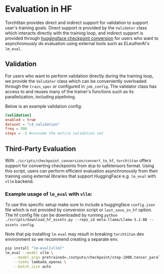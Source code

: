 # Evaluation in HF

Torchtitan provides direct and indirect support for validation to support user's training goals. Direct support is provided by the `Validator` class which interacts directly with the training loop, and indirect support is provided through [huggingface checkpoint conversion](https://github.com/pytorch/torchtitan/blob/main/docs/checkpoint.md#huggingface) for users who want to asynchronously do evaluation using external tools such as ELeutherAI's `lm_eval`.

## Validation
For users who want to perform validation directly during the training loop, we provide the `Validator` class which can be conveniently overloaded through the `train_spec` or configured in `job_config`. The validator class has access to and reuses many of the trainer's functions such as its parallelization, including pipelining.

Below is an example validation config:

```toml
[validation]
enabled = true
dataset = "c4_validation"
freq = 500
steps = -1 #consume the entire validation set
```

## Third-Party Evaluation
With `./scripts/checkpoint_conversion/convert_to_hf`, `torchtitan` offers support for converting checkpoints from dcp to safetensors format. Using this script, users can perform efficient evaluation asynchronously from their training using external libraries that support HuggingFace e.g. `lm_eval` with `vllm` backend.

### Example usage of `lm_eval` with `vllm`:
To use this specific setup make sure to include a huggingface `config.json` file which is not provided by conversion script or `last_save_in_hf` option. The hf config file can be downloaded by running `python ./scripts/download_hf_assets.py --repo_id meta-llama/Llama-3.1-8B --assets config`.

Note that pip installing `lm-eval` may result in breaking `torchtitan` dev environment so we recommend creating a separate env.
```bash
pip install "lm-eval[vllm]"
lm_eval --model vllm \
    --model_args pretrained=./outputs/checkpoint/step-1000,tensor_parallel_size=8,dtype=auto,gpu_memory_utilization=0.8, \
    --tasks lambada_openai \
    --batch_size auto
```
